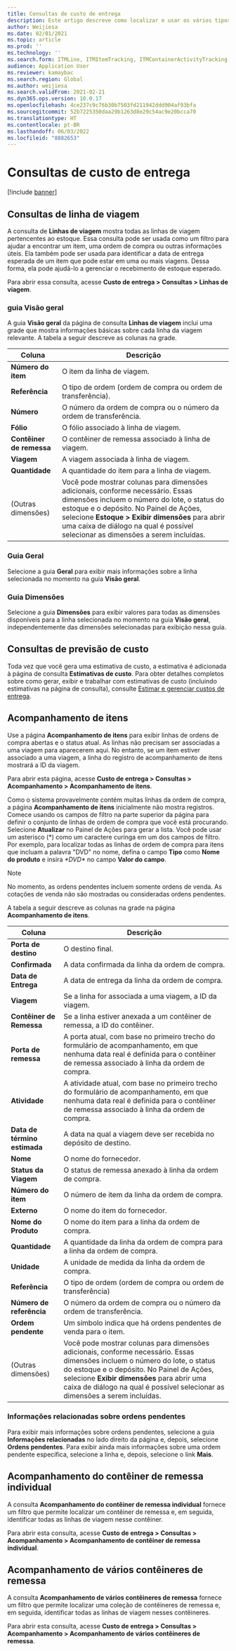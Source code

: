 ```yaml
---
title: Consultas de custo de entrega
description: Este artigo descreve como localizar e usar os vários tipos de consultas que estão disponíveis para o módulo de custo de entrega.
author: Weijiesa
ms.date: 02/01/2021
ms.topic: article
ms.prod: ''
ms.technology: ''
ms.search.form: ITMLine, ITMItemTracking, ITMContainerActivityTracking, ITMContainerTracking
audience: Application User
ms.reviewer: kamaybac
ms.search.region: Global
ms.author: weijiesa
ms.search.validFrom: 2021-02-21
ms.dyn365.ops.version: 10.0.17
ms.openlocfilehash: 4ce237c9c76b30b7503fd211942ddd904af93bfa
ms.sourcegitcommit: 52b7225350daa29b1263d8e29c54ac9e20bcca70
ms.translationtype: HT
ms.contentlocale: pt-BR
ms.lasthandoff: 06/03/2022
ms.locfileid: "8882653"
---
```

# <a name="landed-cost-inquiries"></a>Consultas de custo de entrega

[!include [banner](../../includes/banner.md)]

## <a name="voyage-line-inquiries"></a>Consultas de linha de viagem

A consulta de **Linhas de viagem** mostra todas as linhas de viagem pertencentes ao estoque. Essa consulta pode ser usada como um filtro para ajudar a encontrar um item, uma ordem de compra ou outras informações úteis. Ela também pode ser usada para identificar a data de entrega esperada de um item que pode estar em uma ou mais viagens. Dessa forma, ela pode ajudá-lo a gerenciar o recebimento de estoque esperado.

Para abrir essa consulta, acesse **Custo de entrega \> Consultas \> Linhas de viagem**.

### <a name="overview-tab"></a>guia Visão geral

A guia **Visão geral** da página de consulta **Linhas de viagem** inclui uma grade que mostra informações básicas sobre cada linha da viagem relevante. A tabela a seguir descreve as colunas na grade.

| Coluna | Descrição |
|---|---|
| **Número do item** | O item da linha de viagem. |
| **Referência** | O tipo de ordem (ordem de compra ou ordem de transferência). |
| **Número** | O número da ordem de compra ou o número da ordem de transferência. |
| **Fólio** | O fólio associado à linha de viagem. |
| **Contêiner de remessa** | O contêiner de remessa associado à linha de viagem. |
| **Viagem** | A viagem associada à linha de viagem. |
| **Quantidade** | A quantidade do item para a linha de viagem. |
| (Outras dimensões) | Você pode mostrar colunas para dimensões adicionais, conforme necessário. Essas dimensões incluem o número do lote, o status do estoque e o depósito. No Painel de Ações, selecione **Estoque \> Exibir dimensões** para abrir uma caixa de diálogo na qual é possível selecionar as dimensões a serem incluídas. |

### <a name="general-tab"></a>Guia Geral

Selecione a guia **Geral** para exibir mais informações sobre a linha selecionada no momento na guia **Visão geral**.

### <a name="dimensions-tab"></a>Guia Dimensões

Selecione a guia **Dimensões** para exibir valores para todas as dimensões disponíveis para a linha selecionada no momento na guia **Visão geral**, independentemente das dimensões selecionadas para exibição nessa guia.

## <a name="cost-estimate-inquiries"></a>Consultas de previsão de custo

Toda vez que você gera uma estimativa de custo, a estimativa é adicionada à página de consulta **Estimativas de custo**. Para obter detalhes completos sobre como gerar, exibir e trabalhar com estimativas de custo (incluindo estimativas na página de consulta), consulte [Estimar e gerenciar custos de entrega](estimate-manage-landed-costs.md).

## <a name="item-tracking"></a>Acompanhamento de itens

Use a página **Acompanhamento de itens** para exibir linhas de ordens de compra abertas e o status atual. As linhas não precisam ser associadas a uma viagem para aparecerem aqui. No entanto, se um item estiver associado a uma viagem, a linha do registro de acompanhamento de itens mostrará a ID da viagem.

Para abrir esta página, acesse **Custo de entrega \> Consultas \> Acompanhamento \> Acompanhamento de itens**.

Como o sistema provavelmente contém muitas linhas da ordem de compra, a página **Acompanhamento de itens** inicialmente não mostra registros. Comece usando os campos de filtro na parte superior da página para definir o conjunto de linhas de ordem de compra que você está procurando. Selecione **Atualizar** no Painel de Ações para gerar a lista. Você pode usar um asterisco (\*) como um caractere curinga em um dos campos de filtro. Por exemplo, para localizar todas as linhas de ordem de compra para itens que incluam a palavra "DVD" no nome, defina o campo **Tipo** como **Nome do produto** e insira *\*DVD\** no campo **Valor do campo**.

> [!NOTE]
> No momento, as ordens pendentes incluem somente ordens de venda. As cotações de venda não são mostradas ou consideradas ordens pendentes.

A tabela a seguir descreve as colunas na grade na página **Acompanhamento de itens**.

| Coluna | Descrição |
|---|---|
| **Porta de destino** | O destino final. |
| **Confirmada** | A data confirmada da linha da ordem de compra. |
| **Data de Entrega** | A data de entrega da linha da ordem de compra. |
| **Viagem** | Se a linha for associada a uma viagem, a ID da viagem. |
| **Contêiner de Remessa** | Se a linha estiver anexada a um contêiner de remessa, a ID do contêiner. |
| **Porta de remessa** | A porta atual, com base no primeiro trecho do formulário de acompanhamento, em que nenhuma data real é definida para o contêiner de remessa associado à linha da ordem de compra. |
| **Atividade** | A atividade atual, com base no primeiro trecho do formulário de acompanhamento, em que nenhuma data real é definida para o contêiner de remessa associado à linha da ordem de compra. |
| **Data de término estimada** | A data na qual a viagem deve ser recebida no depósito de destino. |
| **Nome** | O nome do fornecedor. |
| **Status da Viagem** | O status de remessa anexado à linha da ordem de compra. |
| **Número do item** | O número de item da linha da ordem de compra. |
| **Externo** | O nome do item do fornecedor. |
| **Nome do Produto** | O nome do item para a linha da ordem de compra. |
| **Quantidade** | A quantidade da linha da ordem de compra para a linha da ordem de compra. |
| **Unidade** | A unidade de medida da linha da ordem de compra. |
| **Referência** | O tipo de ordem (ordem de compra ou ordem de transferência) |
| **Número de referência** | O número da ordem de compra ou o número da ordem de transferência. |
| **Ordem pendente** | Um símbolo indica que há ordens pendentes de venda para o item. |
| (Outras dimensões) | Você pode mostrar colunas para dimensões adicionais, conforme necessário. Essas dimensões incluem o número do lote, o status do estoque e o depósito. No Painel de Ações, selecione **Exibir dimensões** para abrir uma caixa de diálogo na qual é possível selecionar as dimensões a serem incluídas. |

### <a name="related-information-about-backorders"></a>Informações relacionadas sobre ordens pendentes

Para exibir mais informações sobre ordens pendentes, selecione a guia **Informações relacionadas** no lado direito da página e, depois, selecione **Ordens pendentes**. Para exibir ainda mais informações sobre uma ordem pendente específica, selecione a linha e, depois, selecione o link **Mais**.

## <a name="individual-shipping-container-tracking"></a>Acompanhamento do contêiner de remessa individual

A consulta **Acompanhamento do contêiner de remessa individual** fornece um filtro que permite localizar um contêiner de remessa e, em seguida, identificar todas as linhas de viagem nesse contêiner.

Para abrir esta consulta, acesse **Custo de entrega \> Consultas \> Acompanhamento \> Acompanhamento de contêiner de remessa individual**.

## <a name="multiple-shipping-container-tracking"></a>Acompanhamento de vários contêineres de remessa

A consulta **Acompanhamento de vários contêineres de remessa** fornece um filtro que permite localizar uma coleção de contêineres de remessa e, em seguida, identificar todas as linhas de viagem nesses contêineres.

Para abrir esta consulta, acesse **Custo de entrega \> Consultas \> Acompanhamento \> Acompanhamento de vários contêineres de remessa**.
